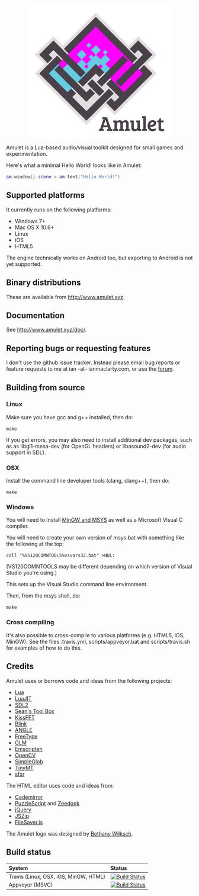 <p align="center"><img src="logo.png"/></p>
 
Amulet is a Lua-based audio/visual toolkit designed for small games and experimentation.

Here's what a minimal Hello World! looks like in Amulet:

```lua
am.window{}.scene = am.text("Hello World!")
```

## Supported platforms

It currently runs on the following platforms:

- Windows 7+
- Mac OS X 10.6+
- Linux
- iOS
- HTML5

The engine technically works on Android too, but exporting to Android is not yet supported.

## Binary distributions

These are available from <http://www.amulet.xyz>.

## Documentation

See <http://www.amulet.xyz/doc/>.

## Reporting bugs or requesting features

I don't use the github issue tracker. Instead please email bug reports
or feature requests to me at ian -at- ianmaclarty.com, or use the
<a href="https://groups.google.com/forum/#!forum/amulet-forum">forum</a>.

## Building from source

### Linux

Make sure you have gcc and g++ installed, then do:

```
make
```

If you get errors, you may also need to install additional dev packages,
such as as libgl1-mesa-dev (for OpenGL headers) or libasound2-dev
(for audio support in SDL).

### OSX

Install the command line developer tools (clang, clang++), then do:

```
make
```

### Windows

You will need to install [MinGW and MSYS](http://www.mingw.org/)
as well as a Microsoft Visual C compiler.

You will need to create your own version of msys.bat with something
like the following at the top:

```
call "%VS120COMNTOOLS%vsvars32.bat" >NUL:
```

(VS120COMNTOOLS may be different depending on which version
of Visual Studio you're using.)

This sets up the Visual Studio command line environment.

Then, from the msys shell, do:

```
make
```

### Cross compiling

It's also possible to cross-compile to various platforms (e.g. HTML5, iOS, MinGW).
See the files .travis.yml, scripts/appveyor.bat and scripts/travis.sh for
examples of how to do this.

## Credits

Amulet uses or borrows code and ideas from the following projects:

- [Lua](http://www.lua.org/)
- [LuaJIT](http://luajit.org/)
- [SDL2](https://www.libsdl.org)
- [Sean's Tool Box](https://github.com/nothings/stb)
- [KissFFT](http://sourceforge.net/projects/kissfft/)
- [Blink](http://www.chromium.org/blink)
- [ANGLE](https://github.com/google/angle)
- [FreeType](http://www.freetype.org/)
- [GLM](https://github.com/g-truc/glm)
- [Emscripten](http://emscripten.org)
- [OpenCV](http://opencv.org/)
- [SimpleGlob](https://github.com/brofield/simpleopt)
- [TinyMT](https://github.com/MersenneTwister-Lab/TinyMT)
- [sfxr](http://www.drpetter.se/project_sfxr.html)

The HTML editor uses code and ideas from:

- [Codemirror](https://codemirror.net/)
- [PuzzleScript](https://github.com/increpare/PuzzleScript) and [Zeedonk](https://github.com/TerryCavanagh/zeedonk)
- [jQuery](https://jquery.com/)
- [JSZip](https://stuk.github.io/jszip/)
- [FileSaver.js](https://github.com/eligrey/FileSaver.js/)

The Amulet logo was designed by [Bethany Wilksch](http://www.plumb-bob.com.au).

## Build status

| System |  Status |
|:-------------|:------------|
|Travis (Linux, OSX, iOS, MinGW, HTML) | [![Build Status](https://travis-ci.org/ianmaclarty/amulet.svg?branch=master)](https://travis-ci.org/ianmaclarty/amulet) |
|Appveyor (MSVC) | [![Build Status](https://ci.appveyor.com/api/projects/status/tp1ifjl53cy86gyu?svg=true)](https://ci.appveyor.com/project/ianmaclarty/amulet) |
